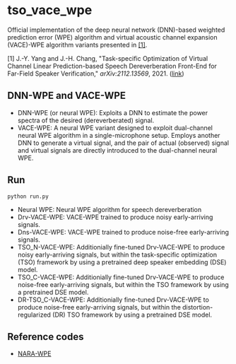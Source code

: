 # tso_vace_wpe
Official implementation of the deep neural network (DNN)-based weighted prediction error (WPE) algorithm and virtual acoustic channel expansion (VACE)-WPE algorithm variants presented in [[1]](#1).

<a id="1">[1]</a> 
J.-Y. Yang and J.-H. Chang, "Task-specific Optimization of Virtual Channel Linear Prediction-based Speech Dereverberation Front-End for Far-Field Speaker Verification," *arXiv:2112.13569*, 2021. ([link](https://arxiv.org/abs/2112.13569))


## DNN-WPE and VACE-WPE
* DNN-WPE (or neural WPE): Exploits a DNN to estimate the power spectra of the desired (dereverberated) signal.
* VACE-WPE: A neural WPE variant designed to exploit dual-channel neural WPE algorithm in a single-microphone setup. Employs another DNN to generate a virtual signal, and the pair of actual (observed) signal and virtual signals are directly introduced to the dual-channel neural WPE.


## Run
```
python run.py
```
* Neural WPE: Neural WPE algorithm for speech dereverberation
* Drv-VACE-WPE: VACE-WPE trained to produce noisy early-arriving signals.
* Dns-VACE-WPE: VACE-WPE trained to produce noise-free early-arriving signals.
* TSO_N-VACE-WPE: Additionially fine-tuned Drv-VACE-WPE to produce noisy early-arriving signals, but within the task-specific optimization (TSO) framework by using a pretrained deep speaker embedding (DSE) model.
* TSO_C-VACE-WPE: Additionially fine-tuned Drv-VACE-WPE to produce noise-free early-arriving signals, but within the TSO framework by using a pretrained DSE model.
* DR-TSO_C-VACE-WPE: Additionially fine-tuned Drv-VACE-WPE to produce noise-free early-arriving signals, but within the distortion-regularized (DR) TSO framework by using a pretrained DSE model.

## Reference codes
* [NARA-WPE](https://github.com/fgnt/nara_wpe)
